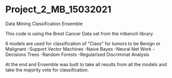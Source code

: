 # Project_2_MB_15032021
Data Mining Classification Ensemble

This code is using the Brest Cancer Data set from the mlbench library

6 models are used for classification of "Class" for tumors to be Benign or Malignant 
-Support Vector Machines
-Naive Bayes
-Neural Net Work
-Decisions Trees
-Random Forests
-Regularised Discriminat Analysis

At the end and Ensemble was built to take all results from all the models and take the majority vote for classification. 
